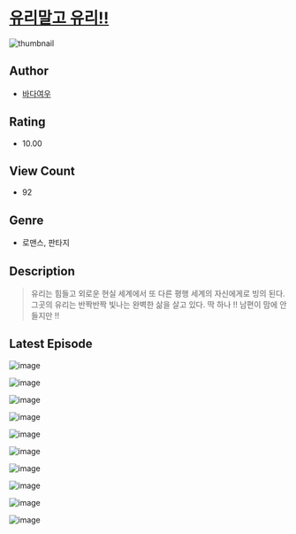 # [유리말고 유리!!](https://comic.naver.com/challenge/list?titleId=810104)
![thumbnail](https://image-comic.pstatic.net/user_contents_data/challenge_comic/2023/05/24/360007/upload_7292796951301730872_480x623.jpeg)

## Author
- [바다여우](https://comic.naver.com/artistTitle?id=360007)

## Rating
- 10.00

## View Count
- 92

## Genre
- 로맨스, 판타지

## Description
> 유리는 힘들고 외로운 현실 세계에서 또 다른 평행 세계의 자신에게로 빙의 된다. 그곳의 유리는 반짝반짝 빛나는 완벽한 삶을 살고 있다. 딱 하나 !! 남편이 맘에 안 들지만 !!


## Latest Episode
![image](https://image-comic.pstatic.net/user_contents_data/challenge_comic/2023/05/23/360007/upload_4062920182525552176.jpeg)

![image](https://image-comic.pstatic.net/user_contents_data/challenge_comic/2023/05/23/360007/upload_3474353631093089379.jpeg)

![image](https://image-comic.pstatic.net/user_contents_data/challenge_comic/2023/05/23/360007/upload_4050256029088245041.jpeg)

![image](https://image-comic.pstatic.net/user_contents_data/challenge_comic/2023/05/23/360007/upload_7076624396787791203.jpeg)

![image](https://image-comic.pstatic.net/user_contents_data/challenge_comic/2023/05/23/360007/upload_3689354522703116596.jpeg)

![image](https://image-comic.pstatic.net/user_contents_data/challenge_comic/2023/05/23/360007/upload_3689345503288910901.jpeg)

![image](https://image-comic.pstatic.net/user_contents_data/challenge_comic/2023/05/23/360007/upload_7305176374173721701.jpeg)

![image](https://image-comic.pstatic.net/user_contents_data/challenge_comic/2023/05/23/360007/upload_3487527979484068148.jpeg)

![image](https://image-comic.pstatic.net/user_contents_data/challenge_comic/2023/05/23/360007/upload_7077744588763456055.jpeg)

![image](https://image-comic.pstatic.net/user_contents_data/challenge_comic/2023/05/23/360007/upload_7003768351247394405.jpeg)
